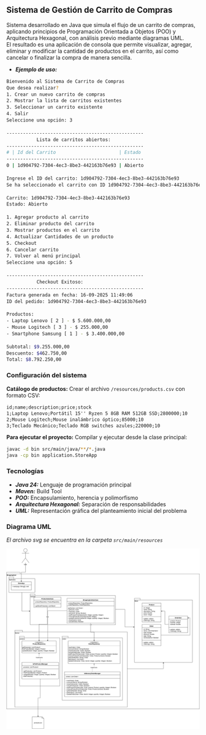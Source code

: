 ## Sistema de Gestión de Carrito de Compras

Sistema desarrollado en Java que simula el flujo de un carrito de compras, aplicando principios de Programación Orientada a Objetos (POO) y Arquitectura Hexagonal, con análisis previo mediante diagramas UML.  
El resultado es una aplicación de consola que permite visualizar, agregar, eliminar y modificar la cantidad de productos en el carrito, así como cancelar o finalizar la compra de manera sencilla.

* ***Ejemplo de uso:***

```bash
Bienvenido al Sistema de Carrito de Compras
Que desea realizar?
1. Crear un nuevo carrito de compras
2. Mostrar la lista de carritos existentes
3. Seleccionar un carrito existente
4. Salir
Seleccione una opción: 3

--------------------------------------------------
           Lista de carritos abiertos:
--------------------------------------------------
# | Id del Carrito                       | Estado
--------------------------------------------------
0 | 1d904792-7304-4ec3-8be3-442163b76e93 | Abierto

Ingrese el ID del carrito: 1d904792-7304-4ec3-8be3-442163b76e93
Se ha seleccionado el carrito con ID 1d904792-7304-4ec3-8be3-442163b76e93

Carrito: 1d904792-7304-4ec3-8be3-442163b76e93
Estado: Abierto

1. Agregar producto al carrito
2. Eliminar producto del carrito
3. Mostrar productos en el carrito
4. Actualizar Cantidades de un producto
5. Checkout
6. Cancelar carrito
7. Volver al menú principal
Seleccione una opción: 5

--------------------------------------------------
           Checkout Exitoso:
--------------------------------------------------
Factura generada en fecha: 16-09-2025 11:49:06
ID del pedido: 1d904792-7304-4ec3-8be3-442163b76e93

Productos:
- Laptop Lenovo [ 2 ] - $ 5.600.000,00
- Mouse Logitech [ 3 ] - $ 255.000,00
- Smartphone Samsung [ 1 ] - $ 3.400.000,00

Subtotal: $9.255.000,00
Descuento: $462.750,00
Total: $8.792.250,00
```

### Configuración del sistema

**Catálogo de productos:** Crear el archivo `/resources/products.csv` con formato CSV:

```
id;name;description;price;stock
1;Laptop Lenovo;Portátil 15'' Ryzen 5 8GB RAM 512GB SSD;2800000;10
2;Mouse Logitech;Mouse inalámbrico óptico;85000;10
3;Teclado Mecánico;Teclado RGB switches azules;220000;10
```

**Para ejecutar el proyecto:** Compilar y ejecutar desde la clase principal:

```bash
javac -d bin src/main/java/**/*.java
java -cp bin application.StoreApp
```

### Tecnologías

* ***Java 24:*** Lenguaje de programación principal
* ***Maven:*** Build Tool
* ***POO:*** Encapsulamiento, herencia y polimorfismo
* ***Arquitectura Hexagonal:*** Separación de responsabilidades
* ***UML:*** Representación gráfica del planteamiento inicial del problema

### Diagrama UML
_El archivo svg se encuentra en la carpeta `src/main/resources`_

![Diagrama UML](./src/main/resources/Diagrama.svg)